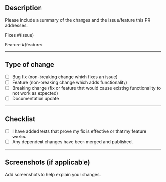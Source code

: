 ## Description

Please include a summary of the changes and the issue/feature this PR addresses.

Fixes #(issue)

Feature #(feature)

---

## Type of change

- [ ] Bug fix (non-breaking change which fixes an issue)
- [ ] Feature (non-breaking change which adds functionality)
- [ ] Breaking change (fix or feature that would cause existing functionality to not work as expected)
- [ ] Documentation update

---

## Checklist

- [ ] I have added tests that prove my fix is effective or that my feature works.
- [ ] Any dependent changes have been merged and published.

---

## Screenshots (if applicable)

Add screenshots to help explain your changes.
